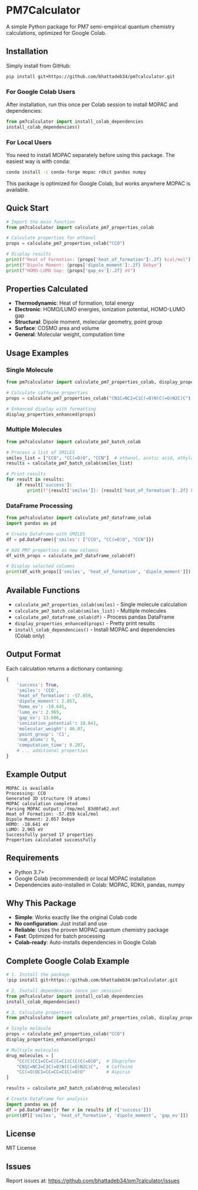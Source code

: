 # PM7Calculator

A simple Python package for PM7 semi-empirical quantum chemistry calculations, optimized for Google Colab.

## Installation

Simply install from GitHub:

```bash
pip install git+https://github.com/bhattadeb34/pm7calculator.git
```

### For Google Colab Users

After installation, run this once per Colab session to install MOPAC and dependencies:

```python
from pm7calculator import install_colab_dependencies
install_colab_dependencies()
```

### For Local Users

You need to install MOPAC separately before using this package. The easiest way is with conda:

```bash
conda install -c conda-forge mopac rdkit pandas numpy
```

This package is optimized for Google Colab, but works anywhere MOPAC is available.

## Quick Start

```python
# Import the main function
from pm7calculator import calculate_pm7_properties_colab

# Calculate properties for ethanol
props = calculate_pm7_properties_colab("CCO")

# Display results
print(f"Heat of Formation: {props['heat_of_formation']:.2f} kcal/mol")
print(f"Dipole Moment: {props['dipole_moment']:.2f} Debye")
print(f"HOMO-LUMO Gap: {props['gap_ev']:.2f} eV")
```

## Properties Calculated

- **Thermodynamic**: Heat of formation, total energy
- **Electronic**: HOMO/LUMO energies, ionization potential, HOMO-LUMO gap
- **Structural**: Dipole moment, molecular geometry, point group
- **Surface**: COSMO area and volume
- **General**: Molecular weight, computation time

## Usage Examples

### Single Molecule

```python
from pm7calculator import calculate_pm7_properties_colab, display_properties_enhanced

# Calculate caffeine properties
props = calculate_pm7_properties_colab("CN1C=NC2=C1C(=O)N(C(=O)N2C)C")

# Enhanced display with formatting
display_properties_enhanced(props)
```

### Multiple Molecules

```python
from pm7calculator import calculate_pm7_batch_colab

# Process a list of SMILES
smiles_list = ["CCO", "CC(=O)O", "CCN"]  # ethanol, acetic acid, ethylamine
results = calculate_pm7_batch_colab(smiles_list)

# Print results
for result in results:
    if result['success']:
        print(f"{result['smiles']}: {result['heat_of_formation']:.2f} kcal/mol")
```

### DataFrame Processing

```python
from pm7calculator import calculate_pm7_dataframe_colab
import pandas as pd

# Create DataFrame with SMILES
df = pd.DataFrame({'smiles': ["CCO", "CC(=O)O", "CCN"]})

# Add PM7 properties as new columns
df_with_props = calculate_pm7_dataframe_colab(df)

# Display selected columns
print(df_with_props[['smiles', 'heat_of_formation', 'dipole_moment']])
```

## Available Functions

- `calculate_pm7_properties_colab(smiles)` - Single molecule calculation
- `calculate_pm7_batch_colab(smiles_list)` - Multiple molecules
- `calculate_pm7_dataframe_colab(df)` - Process pandas DataFrame
- `display_properties_enhanced(props)` - Pretty print results
- `install_colab_dependencies()` - Install MOPAC and dependencies (Colab only)

## Output Format

Each calculation returns a dictionary containing:

```python
{
    'success': True,
    'smiles': 'CCO',
    'heat_of_formation': -57.859,
    'dipole_moment': 2.057,
    'homo_ev': -10.641,
    'lumo_ev': 2.965,
    'gap_ev': 13.606,
    'ionization_potential': 10.641,
    'molecular_weight': 46.07,
    'point_group': 'C1',
    'num_atoms': 9,
    'computation_time': 0.207,
    # ... additional properties
}
```

## Example Output

```
MOPAC is available
Processing: CCO
Generated 3D structure (9 atoms)
MOPAC calculation completed
Parsing MOPAC output: /tmp/mol_83d0fa62.out
Heat of Formation: -57.859 kcal/mol
Dipole Moment: 2.057 Debye
HOMO: -10.641 eV
LUMO: 2.965 eV
Successfully parsed 17 properties
Properties calculated successfully
```

## Requirements

- Python 3.7+
- Google Colab (recommended) or local MOPAC installation
- Dependencies auto-installed in Colab: MOPAC, RDKit, pandas, numpy

## Why This Package

- **Simple**: Works exactly like the original Colab code
- **No configuration**: Just install and use
- **Reliable**: Uses the proven MOPAC quantum chemistry package
- **Fast**: Optimized for batch processing
- **Colab-ready**: Auto-installs dependencies in Google Colab

## Complete Google Colab Example

```python
# 1. Install the package
!pip install git+https://github.com/bhattadeb34/pm7calculator.git

# 2. Install dependencies (once per session)
from pm7calculator import install_colab_dependencies
install_colab_dependencies()

# 3. Calculate properties
from pm7calculator import calculate_pm7_properties_colab, display_properties_enhanced

# Single molecule
props = calculate_pm7_properties_colab("CCO")
display_properties_enhanced(props)

# Multiple molecules
drug_molecules = [
    "CC(C)CC1=CC=C(C=C1)C(C)C(=O)O",  # Ibuprofen
    "CN1C=NC2=C1C(=O)N(C(=O)N2C)C",   # Caffeine
    "CC(=O)OC1=CC=CC=C1C(=O)O"        # Aspirin
]

results = calculate_pm7_batch_colab(drug_molecules)

# Create DataFrame for analysis
import pandas as pd
df = pd.DataFrame([r for r in results if r['success']])
print(df[['smiles', 'heat_of_formation', 'dipole_moment', 'gap_ev']])
```

## License

MIT License

## Issues

Report issues at: https://github.com/bhattadeb34/pm7calculator/issues